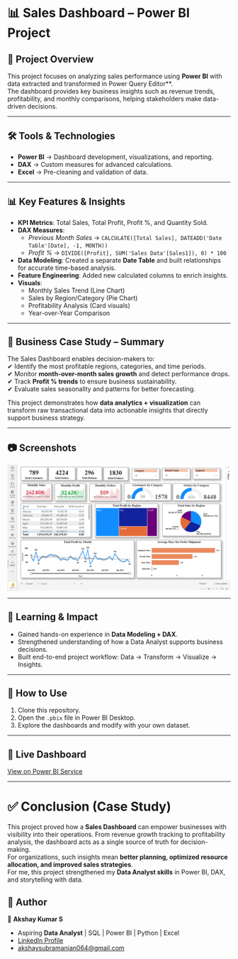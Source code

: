 # 📊 Sales Dashboard – Power BI Project

## 📌 Project Overview
This project focuses on analyzing sales performance using **Power BI** with data extracted and transformed in Power Query Editor**.  
The dashboard provides key business insights such as revenue trends, profitability, and monthly comparisons, helping stakeholders make data-driven decisions.

---

## 🛠 Tools & Technologies  
- **Power BI** → Dashboard development, visualizations, and reporting.  
- **DAX** → Custom measures for advanced calculations.  
- **Excel** → Pre-cleaning and validation of data.  

---

## 📊 Key Features & Insights
- **KPI Metrics**: Total Sales, Total Profit, Profit %, and Quantity Sold.  
- **DAX Measures**:  
  - *Previous Month Sales* → `CALCULATE([Total Sales], DATEADD('Date Table'[Date], -1, MONTH))`  
  - *Profit %* → `DIVIDE([Profit], SUM('Sales Data'[Sales1]), 0) * 100`  
- **Data Modeling**: Created a separate **Date Table** and built relationships for accurate time-based analysis.  
- **Feature Engineering**: Added new calculated columns to enrich insights.  
- **Visuals**:  
  - Monthly Sales Trend (Line Chart)  
  - Sales by Region/Category (Pie Chart)  
  - Profitability Analysis (Card visuals)  
  - Year-over-Year Comparison  

---

## 📌 Business Case Study – Summary
The Sales Dashboard enables decision-makers to:  
✔ Identify the most profitable regions, categories, and time periods.  
✔ Monitor **month-over-month sales growth** and detect performance drops.  
✔ Track **Profit % trends** to ensure business sustainability.  
✔ Evaluate sales seasonality and patterns for better forecasting.  

This project demonstrates how **data analytics + visualization** can transform raw transactional data into actionable insights that directly support business strategy.  

---

## 📷 Screenshots
![Analysis of Sales Data](Screenshot/Screenshot.png)

---

## 🚀 Learning & Impact
- Gained hands-on experience in **Data Modeling + DAX**.  
- Strengthened understanding of how a Data Analyst supports business decisions.  
- Built end-to-end project workflow: Data → Transform → Visualize → Insights.  

---

## 📌 How to Use
1. Clone this repository.  
2. Open the `.pbix` file in Power BI Desktop.  
3. Explore the dashboards and modify with your own dataset.  

---

## 🔗 Live Dashboard
[View on Power BI Service](https://app.powerbi.com/view?r=eyJrIjoiZmQ2MTc3MjgtNTA5My00NzJlLWI4MDYtNWQ5YzJhOWU3ZjMzIiwidCI6IjQyYzJjNGE0LTcyMTEtNGEwNC1hNTk4LWEyN2Q1YWIzMjY4MSJ9)

---

# ✅ Conclusion (Case Study)
This project proved how a **Sales Dashboard** can empower businesses with visibility into their operations. From revenue growth tracking to profitability analysis, the dashboard acts as a single source of truth for decision-making.  
For organizations, such insights mean **better planning, optimized resource allocation, and improved sales strategies**.  
For me, this project strengthened my **Data Analyst skills** in Power BI, DAX, and storytelling with data.  

## 📌 Author  
👤 **Akshay Kumar S**  
- Aspiring **Data Analyst** | SQL | Power BI | Python | Excel  
- [LinkedIn Profile](www.linkedin.com/in/akshay-kumar-212002ak)  
- akshaysubramanian064@gmail.com  
